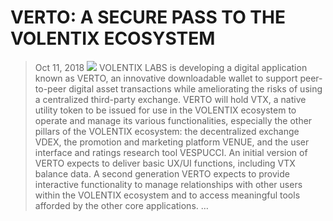 # VERTO: A SECURE PASS TO THE VOLENTIX ECOSYSTEM
> Oct 11, 2018
![](https://miro.medium.com/max/1000/1*2udE_cqRlLLZDyi9_3Q26w.jpeg)
VOLENTIX LABS is developing a digital application known as VERTO, an innovative downloadable wallet to support peer-to-peer digital asset transactions while ameliorating the risks of using a centralized third-party exchange.
VERTO will hold VTX, a native utility token to be issued for use in the VOLENTIX ecosystem to operate and manage its various functionalities, especially the other pillars of the VOLENTIX ecosystem: the decentralized exchange VDEX, the promotion and marketing platform VENUE, and the user interface and ratings research tool VESPUCCI.
An initial version of VERTO expects to deliver basic UX/UI functions, including VTX balance data. A second generation VERTO expects to provide interactive functionality to manage relationships with other users within the VOLENTIX ecosystem and to access meaningful tools afforded by the other core applications. …
